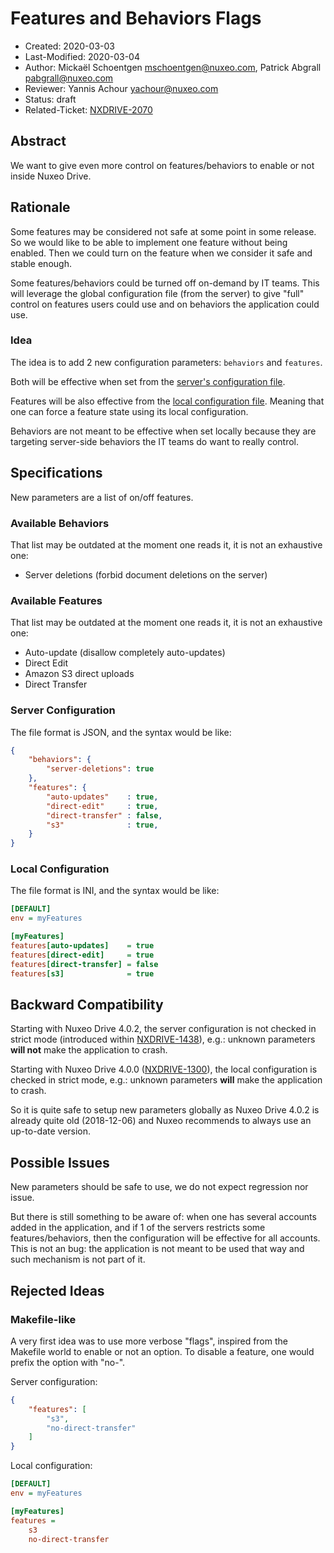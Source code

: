 # Features and Behaviors Flags

- Created: 2020-03-03
- Last-Modified: 2020-03-04
- Author: Mickaël Schoentgen <mschoentgen@nuxeo.com>,
          Patrick Abgrall <pabgrall@nuxeo.com>
- Reviewer: Yannis Achour <yachour@nuxeo.com>
- Status: draft
- Related-Ticket: [NXDRIVE-2070](https://jira.nuxeo.com/browse/NXDRIVE-2070)

## Abstract

We want to give even more control on features/behaviors to enable or not inside Nuxeo Drive.

## Rationale

Some features may be considered not safe at some point in some release.
So we would like to be able to implement one feature without being enabled.
Then we could turn on the feature when we consider it safe and stable enough.

Some features/behaviors could be turned off on-demand by IT teams.
This will leverage the global configuration file (from the server) to give "full" control on features users could use and on behaviors the application could use.

### Idea

The idea is to add 2 new configuration parameters: `behaviors` and `features`.

Both will be effective when set from the [server's configuration file](https://doc.nuxeo.com/client-apps/how-to-configure-nuxeo-drive-globally/).

Features will be also effective from the [local configuration file](https://doc.nuxeo.com/client-apps/nuxeo-drive/#configuration-file).
Meaning that one can force a feature state using its local configuration.

Behaviors are not meant to be effective when set locally because they are targeting server-side behaviors the IT teams do want to really control.

## Specifications

New parameters are a list of on/off features.

### Available Behaviors

That list may be outdated at the moment one reads it, it is not an exhaustive one:

- Server deletions (forbid document deletions on the server)

### Available Features

That list may be outdated at the moment one reads it, it is not an exhaustive one:

- Auto-update (disallow completely auto-updates)
- Direct Edit
- Amazon S3 direct uploads
- Direct Transfer

### Server Configuration

The file format is JSON, and the syntax would be like:

```json
{
    "behaviors": {
        "server-deletions": true
    },
    "features": {
        "auto-updates"    : true,
        "direct-edit"     : true,
        "direct-transfer" : false,
        "s3"              : true,
    }
}
```

### Local Configuration

The file format is INI, and the syntax would be like:

```ini
[DEFAULT]
env = myFeatures

[myFeatures]
features[auto-updates]    = true
features[direct-edit]     = true
features[direct-transfer] = false
features[s3]              = true
```

## Backward Compatibility

Starting with Nuxeo Drive 4.0.2, the server configuration is not checked in strict mode (introduced within [NXDRIVE-1438](https://jira.nuxeo.com/browse/NXDRIVE-1438)), e.g.: unknown parameters __will not__ make the application to crash.

Starting with Nuxeo Drive 4.0.0 ([NXDRIVE-1300](https://jira.nuxeo.com/browse/NXDRIVE-1300)), the local configuration is checked in strict mode, e.g.: unknown parameters __will__ make the application to crash.

So it is quite safe to setup new parameters globally as Nuxeo Drive 4.0.2 is already quite old (2018-12-06) and Nuxeo recommends to always use an up-to-date version.

## Possible Issues

New parameters should be safe to use, we do not expect regression nor issue.

But there is still something to be aware of: when one has several accounts added in the application, and if 1 of the servers restricts some features/behaviors, then the configuration will be effective for all accounts.
This is not an bug: the application is not meant to be used that way and such mechanism is not part of it.

## Rejected Ideas

### Makefile-like

A very first idea was to use more verbose "flags", inspired from the Makefile world to enable or not an option.
To disable a feature, one would prefix the option with "no-".

Server configuration:
```json
{
    "features": [
        "s3",
        "no-direct-transfer"
    ]
}
```

Local configuration:
```ini
[DEFAULT]
env = myFeatures

[myFeatures]
features =
    s3
    no-direct-transfer
```
